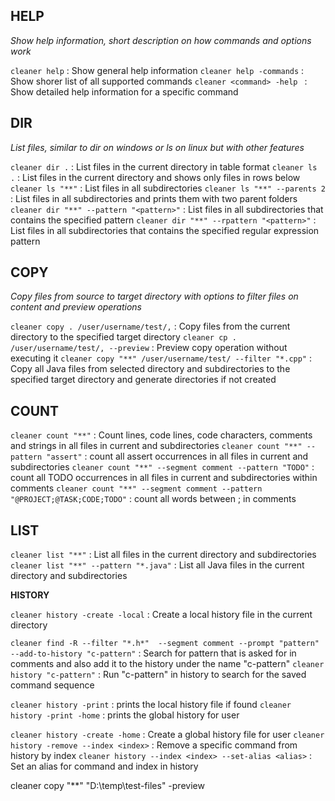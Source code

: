## HELP
*Show help information, short description on how commands and options work*

`cleaner help` : Show general help information
`cleaner help -commands` : Show shorer list of all supported commands
`cleaner <command> -help ` : Show detailed help information for a specific command


## DIR
*List files, similar to dir on windows or ls on linux but with other features*

`cleaner dir .` : List files in the current directory in table format
`cleaner ls .` : List files in the current directory and shows only files in rows below
`cleaner ls "**"` : List files in all subdirectories
`cleaner ls "**" --parents 2` : List files in all subdirectories and prints them with two parent folders
`cleaner dir "**" --pattern "<pattern>"` : List files in all subdirectories that contains the specified pattern
`cleaner dir "**" --rpattern "<pattern>"` : List files in all subdirectories that contains the specified regular expression pattern

## COPY
*Copy files from source to target directory with options to filter files on content and preview operations*

`cleaner copy . /user/username/test/,` : Copy files from the current directory to the specified target directory
`cleaner cp . /user/username/test/, --preview` : Preview copy operation without executing it
`cleaner copy "**" /user/username/test/ --filter "*.cpp"` : Copy all Java files from selected directory and subdirectories to the specified target directory and generate directories if not created


## COUNT

`cleaner count "**"` : Count lines, code lines, code characters, comments and strings in all files in current and subdirectories
`cleaner count "**" --pattern "assert"` : count all assert occurrences in all files in current and subdirectories
`cleaner count "**" --segment comment --pattern "TODO"` : count all TODO occurrences in all files in current and subdirectories within comments
`cleaner count "**" --segment comment --pattern "@PROJECT;@TASK;CODE;TODO"` : count all words between ; in comments

## LIST

`cleaner list "**"` : List all files in the current directory and subdirectories
`cleaner list "**" --pattern "*.java"` : List all Java files in the current directory and subdirectories

**HISTORY**

`cleaner history -create -local` : Create a local history file in the current directory 

`cleaner find -R --filter "*.h*"  --segment comment --prompt "pattern" --add-to-history "c-pattern"` : Search for pattern that is asked for in comments and also add it to the history under the name "c-pattern"
`cleaner history "c-pattern"` : Run "c-pattern" in history to search for the saved command sequence

`cleaner history -print` : prints the local history file if found
`cleaner history -print -home` : prints the global history for user

`cleaner history -create -home` : Create a global history file for user
`cleaner history -remove --index <index>` : Remove a specific command from history by index
`cleaner history --index <index> --set-alias <alias>` : Set an alias for command and index in history


   cleaner copy "**" "D:\temp\test-files" -preview  